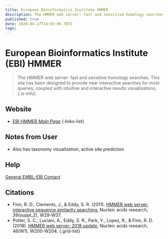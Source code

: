 ```yaml
---
title: European Bioinformatics Institute HMMER
description: The HMMER web server: fast and sensitive homology searches. This site has been designed to provide near interactive searches for most queries, coupled with intuitive and interactive results visualisations.
published: true
date: 2020-04-27T14:03:06.707Z
tags: 
---
```


# European Bioinformatics Institute (EBI) HMMER

> The HMMER web server: fast and sensitive homology searches. This site has been designed to provide near interactive searches for most queries, coupled with intuitive and interactive results visualisations. 
{.is-info}

## Website

- [EBI HMMER *Main Page*](https://www.ebi.ac.uk/Tools/hmmer/)
{.links-list}

## Notes from User
- Also has taxonomy visualization, active site prediction

## Help
[General EMBL-EBI Contact](https://www.ebi.ac.uk/support/hmmer) 

## Citations

- Finn, R. D., Clements, J., & Eddy, S. R. (2011). [HMMER web server: interactive sequence similarity searching.](https://academic.oup.com/nar/article/39/suppl_2/W29/2506513) Nucleic acids research, 39(suppl_2), W29-W37.
- Potter, S. C., Luciani, A., Eddy, S. R., Park, Y., Lopez, R., & Finn, R. D. (2018). [HMMER web server: 2018 update.](https://academic.oup.com/nar/article/46/W1/W200/5037715) Nucleic acids research, 46(W1), W200-W204.
{.grid-list}